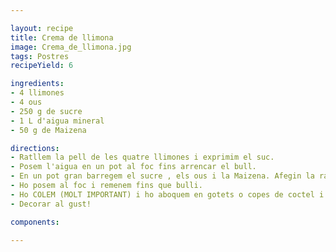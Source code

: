 ```yaml
---

layout: recipe
title: Crema de llimona
image: Crema_de_llimona.jpg
tags: Postres
recipeYield: 6

ingredients:
- 4 llimones
- 4 ous
- 250 g de sucre
- 1 L d'aigua mineral
- 50 g de Maizena

directions:
- Ratllem la pell de les quatre llimones i exprimim el suc.
- Posem l'aigua en un pot al foc fins arrencar el bull.
- En un pot gran barregem el sucre , els ous i la Maizena. Afegin la ratlladura i el suc de les llimones juntament amb l'aigua calenta.
- Ho posem al foc i remenem fins que bulli. 
- Ho COLEM (MOLT IMPORTANT) i ho aboquem en gotets o copes de coctel i els posem a la nevera fins l'hora de servir.
- Decorar al gust!

components:

---
```


